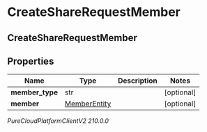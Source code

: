 # CreateShareRequestMember

## CreateShareRequestMember

## Properties

|Name | Type | Description | Notes|
|------------ | ------------- | ------------- | -------------|
| **member_type** | str |  | [optional] |
| **member** | [MemberEntity](MemberEntity) |  | [optional] |



_PureCloudPlatformClientV2 210.0.0_
